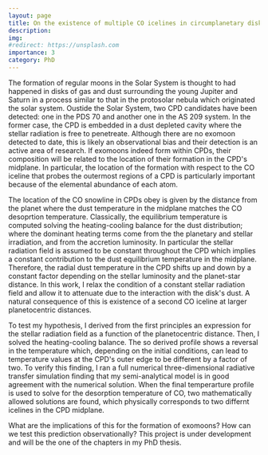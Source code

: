 ```yaml
---
layout: page
title: On the existence of multiple CO icelines in circumplanetary disks
description:
img:
#redirect: https://unsplash.com
importance: 3
category: PhD
---
```


The formation of regular moons in the Solar System is thought to had happened in
disks of gas and dust surrounding the young Jupiter and Saturn in a process similar
to that in the protosolar nebula which originated the solar system. Oustide the
Solar System, two CPD candidates have been detected: one in the PDS 70 and another
one in the AS 209 system. In the former case, the CPD is embedded in a dust depleted
cavity where the stellar radiation is free to penetreate. Although there
are no exomoon detected to date, this is likely an observational bias and their
detection is an active area of research. If exomoons indeed form within CPDs, their
composition will be related to the location of their formation in the CPD's midplane. In particular,
the location of the formation with respect to the CO iceline that probes the outermost regions of a CPD
is particularly important because of the elemental abundance of each atom.

The location of the CO snowline in CPDs obey is given by the distance
from the planet where the dust temperature in the midplane matches the CO desoprtion
temperature. Classically, the equilibrium temperature is computed solving the
heating-cooling balance for the dust distribution; where the dominant heating
terms come from the the planetary and stellar irradiation, and from the accretion
luminosity. In particular the stellar radiation field is assumed to be constant throughout the CPD
which implies a constant contribution to the dust equilibrium temperature in
the midplane. Therefore, the radial dust temperature in the CPD
shifts up and down by a constant factor depending on the stellar luminosity and the
planet-star distance. In this work, I relax the condition of a constant stellar
radiation field and allow it to attenuate due to the interaction with the disk's
dust. A natural consequence of this is existence of a second CO iceline at larger
planetocentric distances.

To test my hypothesis, I derived from the first principles an expression for the
stellar radiation field as a function of the planetocentric distance. Then, I solved
the heating-cooling balance. The so derived profile shows a reversal
in the temperature which, depending on the initial conditions, can lead to temperature
values at the CPD's outer edge to be different by a factor of two. To verify this
finding, I ran a full numerical three-dimensional radiative transfer simulation
finding that my semi-analytical model is in good agreement with the numerical solution.
When the final temperarture profile is used to solve for the desorption temperature of
CO, two mathematically allowed solutions are found, which physically corresponds to
two differnt icelines in the CPD midplane.    

What are the implications of this for the formation of exomoons? How can we test
this prediction observationally? This project is under development and will be the one
of the chapters in my PhD thesis.  
